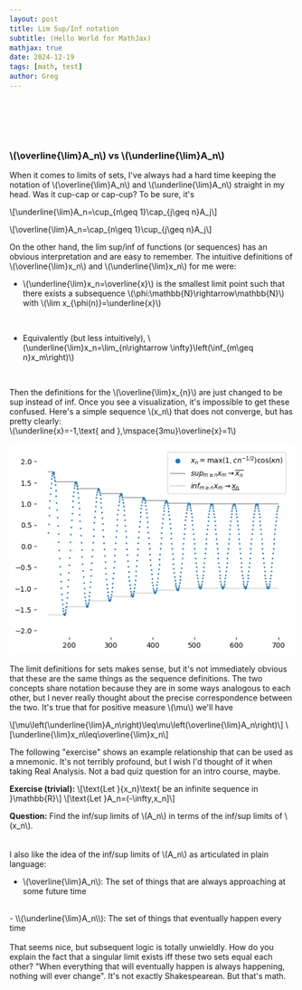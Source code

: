 ```yaml
---
layout: post
title: Lim Sup/Inf notation
subtitle: (Hello World for MathJax)
mathjax: true
date: 2024-12-19
tags: [math, test]
author: Greg
---
```

<br><br><br><br>

### \\(\overline{\lim}A_n\\) vs \\(\underline{\lim}A_n\\)

When it comes to limits of sets, I've always had a hard time keeping the notation of \\(\overline{\lim}A_n\\) and \\(\underline{\lim}A_n\\) straight in my head. Was it cup-cap or cap-cup? To be sure, it's

\\[\underline{\lim}A_n=\cup_{n\geq 1}\cap_{j\geq n}A_j\\]

\\[\overline{\lim}A_n=\cap_{n\geq 1}\cup_{j\geq n}A_j\\]

On the other hand, the lim sup/inf of functions (or sequences) has an obvious interpretation and are easy to remember. The intuitive definitions of \\(\overline{\lim}x_n\\) and \\(\underline{\lim}x_n\\) for me were:

- \\(\underline{\lim}x_n=\overline{x}\\) is the smallest limit point such that there exists a subsequence \\(\phi:\mathbb{N}\rightarrow\mathbb{N}\\) with \\(\lim x_{\phi(n)}=\underline{x}\\)
<br>

- Equivalently (but less intuitively), \\(\underline{\lim}x_n=\lim_{n\rightarrow \infty}\left(\inf_{m\geq n}x_m\right)\\)
<br>

Then the definitions for the \\(\overline{\lim}x_{n}\\) are just changed to be sup instead of inf. Once you see a visualization, it's impossible to get these confused. Here's a simple sequence \\(x_n\\) that does not converge, but has pretty clearly:<br>\\(\underline{x}=-1,\text{ and }\,\mspace{3mu}\overline{x}=1\\)

![limsupinf_sequence](/assets/img/2024-12-19-infsupmathjax.png)

The limit definitions for sets makes sense, but it's not immediately obvious that these are the same things as the sequence definitions. The two concepts share notation because they are in some ways analogous to each other, but I never really thought about the precise correspondence between the two. It's true that for positive measure \\(\mu\\) we'll have

\\[\mu\left(\underline{\lim}A_n\right)\leq\mu\left(\overline{\lim}A_n\right)\\]
\\[\underline{\lim}x_n\leq\overline{\lim}x_n\\]

The following "exercise" shows an example relationship that can be used as a mnemonic. It's not terribly profound, but I wish I'd thought of it when taking Real Analysis. Not a bad quiz question for an intro course, maybe.

**Exercise (trivial):** 
\\[\text{Let }\{x_n\}\text{ be an infinite sequence in }\mathbb{R}\\]
\\[\text{Let }A_n=(-\infty,x_n]\\]

**Question:** Find the inf/sup limits of \\(A_n\\) in terms of the inf/sup limits of \\(x_n\\).
<br>
<br><br>
I also like the idea of the inf/sup limits of \\(A_n\\) as articulated in plain language:

- \\(\overline{\lim}A_n\\): The set of things that are always approaching at some future time
<br>
- \\(\underline{\lim}A_n\\): The set of things that eventually happen every time
<br>
<br>
That seems nice, but subsequent logic is totally unwieldly. How do you explain the fact that a singular limit exists iff these two sets equal each other? "When everything that will eventually happen is always happening, nothing will ever change". It's not exactly Shakespearean. But that's math.